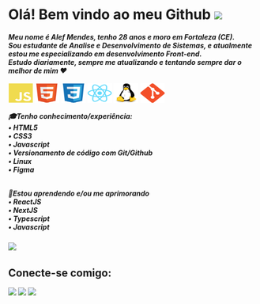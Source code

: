 <h1>
 Olá! Bem vindo ao meu Github
 <img src="https://media.giphy.com/media/hvRJCLFzcasrR4ia7z/giphy.gif" width="28">
</h1>



<h5>
 Meu nome é Alef Mendes, tenho 28 anos e moro em Fortaleza (CE).<br>
 Sou estudante de Analise e Desenvolvimento de Sistemas, e atualmente estou me especializando em desenvolvimento Front-end.<br> 
 Estudo diariamente, sempre me atualizando e tentando sempre dar o melhor de mim ❤️
<br>

 <br>
 <div align="left">
     <img align="center" alt="Alef-Js" height="40" width="50" src="https://raw.githubusercontent.com/devicons/devicon/master/icons/javascript/javascript-plain.svg">
    <img align="center" alt="Alef-HTML" height="40" width="50" src="https://raw.githubusercontent.com/devicons/devicon/master/icons/html5/html5-original.svg">
    <img align="center" alt="Alef-CSS" height="40" width="50" src="https://raw.githubusercontent.com/devicons/devicon/master/icons/css3/css3-original.svg">
    <img align="center" alt="Alef-React" height="40" width="50" src="https://raw.githubusercontent.com/devicons/devicon/master/icons/react/react-original.svg">
    <img align="center" alt="Alef-Linux" height="40" width="50" src="https://raw.githubusercontent.com/devicons/devicon/master/icons/linux/linux-original.svg">
    <img align="center" alt="Alef-Git" height="40" width="50" src="https://raw.githubusercontent.com/devicons/devicon/master/icons/git/git-original.svg"><br>
</div><br>
🎓Tenho conhecimento/experiência:<br>
 • HTML5<br>
 • CSS3<br>
 • Javascript <br>
 • Versionamento de código com Git/Github<br>
 • Linux<br>
 • Figma<br><br>

🧠Estou aprendendo e/ou me aprimorando <br>
 • ReactJS<br>
 • NextJS<br>
 • Typescript<br>
 • Javascript<br>
 </h4>
   <img src="https://acegif.com/wp-content/uploads/cat-typing-1.gif">
 <h2>Conecte-se comigo:</h2>
  
  <a href="https://www.instagram.com/alefmends/" target="_blank"><img src="https://img.shields.io/badge/-Instagram-%23E4405F?style=for-the-badge&logo=instagram&logoColor=white" target="_blank"></a>
  <a href = "mailto:contatoalefmendes@gmail.com"><img src="https://img.shields.io/badge/-Gmail-%23333?style=for-the-badge&logo=gmail&logoColor=white" target="_blank"></a>
  <a href="https://www.linkedin.com/in/alef-mendes-596a088b/" target="_blank"><img src="https://img.shields.io/badge/-LinkedIn-%230077B5?style=for-the-badge&logo=linkedin&logoColor=white" target="_blank"></a><br>


 
 

 
 
